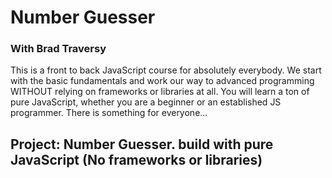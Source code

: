 <h1>Number Guesser</h1>

<h3>With Brad Traversy</h3>

<p>This is a front to back JavaScript course for absolutely everybody. We start with the basic fundamentals and work our way to advanced programming WITHOUT relying on frameworks or libraries at all. You will learn a ton of pure JavaScript, whether you are a beginner or an established JS programmer. There is something for everyone...</p>

<h2>Project: Number Guesser. build with pure JavaScript (No frameworks or libraries)</h2>